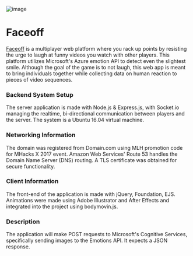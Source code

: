 ![image](https://user-images.githubusercontent.com/19257435/30838154-e0a79f92-a237-11e7-88e6-e9bf044ca7f6.png)
# Faceoff
[Faceoff](http://faceoffga.me) is a multiplayer web platform where you rack up points by resisting the urge to laugh at funny videos you watch with other players. This platform utilizes Microsoft's Azure emotion API to detect even the slightest smile. Although the goal of the game is to not laugh, this web app is meant to bring individuals together while collecting data on human reaction to pieces of video sequences.

### Backend System Setup
The server application is made with Node.js & Express.js, with Socket.io managing the realtime, bi-directional communication between players and the server. The system is a Ubuntu 16.04 virtual machine.

### Networking Information
The domain was registered from Domain.com using MLH promotion code for MHacks X 2017 event. Amazon Web Services' Route 53 handles the Domain Name Server (DNS) routing. A TLS certificate was obtained for secure functionality.

### Client Information
The front-end of the application is made with jQuery, Foundation, EJS.
Animations were made using Adobe Illustrator and After Effects and integrated into the project using bodymovin.js.

### Description
The application will make POST requests to Microsoft's Cognitive Services, specifically sending images to the Emotions API. It expects a JSON response.
